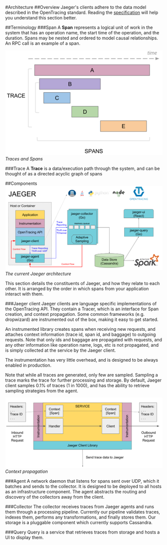 #Architecture
##Overview
Jaeger's clients adhere to the data model described in the OpenTracing standard. Reading the [specification](https://github.com/opentracing/specification/blob/master/specification.md) will help you understand this section better.

##Terminology
###Span
A **Span** represents a logical unit of work in the system that has an operation name, the start time of the operation, and the duration. Spans may be nested and ordered to model causal relationships. An RPC call is an example of a span.  

![Traces And Spans](images/spans-traces.png)
*Traces and Spans*

###Trace
A **Trace** is a data/execution path through the system, and can be thought of as a directed acyclic graph of spans


##Components
![Architecture](images/architecture.png)
*The current Jaeger architecture*

This section details the constituents of Jaeger, and how they relate to each other. It is arranged by the order in which spans from your application interact with them. 

###Jaeger client
Jaeger clients are language specific implementations of the OpenTracing API. They contain a Tracer, which is an interface for Span creation, and context propagation. 
Some common frameworks (e.g. dropwizard) are instrumented out of the box, making it easy to get started. 

An instrumented library creates spans when receiving new requests, and attaches context information (trace id, span id, and baggage) to outgoing requests. Note that only ids and baggage are propagated with requests, and any other information like operation name, logs, etc is not propagated, and is simply collected at the service by the Jaeger client.

The instrumentation has very little overhead, and is designed to be always enabled in production.

Note that while all traces are generated, only few are sampled. Sampling a trace marks the trace for further processing and storage. 
By default, Jaeger client samples 0.1% of traces (1 in 1000), and has the ability to retrieve sampling strategies from the agent. 

![Context propagation explained](images/context-prop.png)
*Context propagation*

###Agent
A network daemon that listens for spans sent over UDP, which it batches and sends to the collector. It is designed to be deployed to all hosts as an infrastructure component.  The agent abstracts the routing and discovery of the collectors away from the client. 

###Collector
The collector receives traces from Jaeger agents and runs them through a processing pipeline. Currently our pipeline validates traces, indexes them, performs any transformations, and finally stores them. 
Our storage is a pluggable component which currently supports Cassandra. 

###Query
Query is a service that retrieves traces from storage and hosts a UI to display them.
